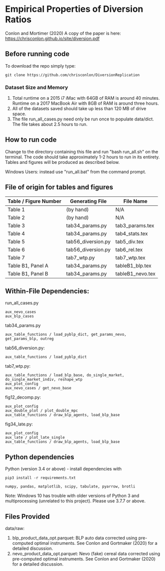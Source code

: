 # Empirical Properties of Diversion Ratios
Conlon and Mortimer (2020)
A copy of the paper is here: https://chrisconlon.github.io/site/diversion.pdf

## Before running code
To download the repo simply type:

    git clone https://github.com/chrisconlon/DiversionReplication

### Dataset Size and Memory
1. Total runtime on a 2015 i7 iMac with 64GB of RAM is around 40 minutes. 
Runtime on a 2017 MacBook Air with 8GB of RAM is around three hours.
2. All of the datasets saved should take up less than 120 MB of drive space.
3. The file run_all_cases.py need only be run once to populate data/dict. The file takes about 2.5 hours to run.

## How to run code
Change to the directory containing this file and run "bash run_all.sh" on the terminal. The code should take approximately 1-2 hours to run in its entirety. Tables and figures will be produced as described below.

Windows Users: instead use "run_all.bat" from the command prompt.

## File of origin for tables and figures

| Table / Figure Number                 | Generating File           | File Name                    |
| ---                                   | ---                       | ---                          |
| Table 1                               | (by hand)                 | N/A                          |
| Table 2                               | (by hand)                 | N/A                          |
| Table 3                               | tab34_params.py           | tab3_params.tex              |
| Table 4                               | tab34_params.py           | tab4_stats.tex               |
| Table 5                               | tab56_diversion.py        | tab5_div.tex                 |
| Table 6                               | tab56_diversion.py        | tab6_rel.tex                 |
| Table 7                               | tab7_wtp.py               | tab7_wtp.tex                 |
| Table B1, Panel A                     | tab34_params.py           | tableB1_blp.tex              |
| Table B1, Panel B                     | tab34_params.py           | tableB1_nevo.tex             |


## Within-File Dependencies:

run_all_cases.py
    
    aux_nevo_cases
    aux_blp_cases

tab34_params.py
     
    aux_table_functions / load_pyblp_dict, get_params_nevo, get_params_blp, outreg


tab56_diversion.py: 

    aux_table_functions / load_pyblp_dict

tab7_wtp.py: 

    aux_table_functions / load_blp_base, do_single_market, do_single_market_indiv, reshape_wtp
    aux_plot_config
    aux_nevo_cases / get_nevo_base

fig12_decomp.py: 

    aux_plot_config
    aux_double_plot / plot_double_mpc
    aux_table_functions / draw_blp_agents, load_blp_base

fig34_late.py: 

    aux_plot_config
    aux_late / plot_late_single
    aux_table_functions / draw_blp_agents, load_blp_base

## Python  dependencies
Python (version 3.4 or above) - install dependencies with 

    pip3 install -r requirements.txt

    numpy, pandas, matplotlib, scipy, tabulate, pyarrow, brotli

Note: Windows 10 has trouble with older versions of Python 3 and multiprocessing (unrelated to this project). Please use 3.7.7 or above.

## Files Provided

data/raw:

1. blp_product_data_opt.parquet: BLP auto data corrected using pre-computed optimal instruments. See Conlon and Gortmaker (2020) for a detailed discussion.
2. nevo_product_data_opt.parquet: Nevo (fake) cereal data corrected using pre-computed optimal instruments. See Conlon and Gortmaker (2020) for a detailed discussion.
